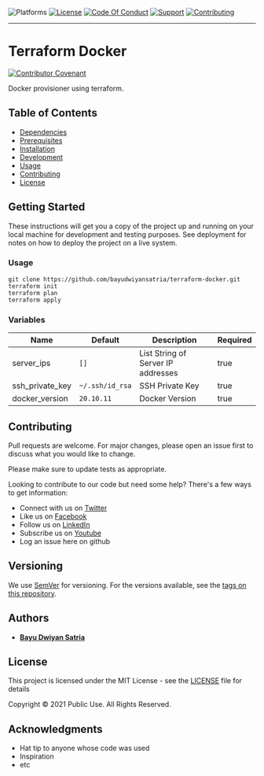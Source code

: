 ![Platforms](https://img.shields.io/badge/%20Platforms-Windows%20/%20Linux-blue.svg?style=flat-square")
[![License](https://img.shields.io/badge/%20Licence-MIT-green.svg?style=flat-square)](LICENSE.md)
[![Code Of Conduct](https://img.shields.io/badge/Community-Code%20of%20Conduct-orange.svg?style=flat-squre)](CODE_OF_CONDUCT.md)
[![Support](https://img.shields.io/badge/Community-Support-red.svg?style=flat-square)](SUPPORT.md)
[![Contributing](https://img.shields.io/badge/%20Community-Contribution-yellow.svg?style=flat-square)](CONTRIBUTING.md)

<hr>

# Terraform Docker

[![Contributor Covenant](https://img.shields.io/badge/Contributor%20Covenant-v1.4%20adopted-ff69b4.svg)](CODE_OF_CONDUCT.md)

Docker provisioner using terraform.

## Table of Contents

* [Dependencies](#dependencies)
* [Prerequisites](#prerequisites)
* [Installation](#installation)
* [Development](#development)
* [Usage](#usage)
* [Contributing](#contributing)
* [License](#license)

## Getting Started

These instructions will get you a copy of the project up and running on your local machine for development and testing purposes. See deployment for notes on how to deploy the project on a live system.


### Usage

```shell
git clone https://github.com/bayudwiyansatria/terraform-docker.git
terraform init
terraform plan
terraform apply
```

### Variables

| Name | Default | Description | Required |
| ---- | ------- | ----------- | -------- |
| server_ips | `[]` | List String of Server IP addresses | true |
| ssh_private_key | `~/.ssh/id_rsa` | SSH Private Key | true |
| docker_version | `20.10.11` | Docker Version | true |

## Contributing

Pull requests are welcome. For major changes, please open an issue first to discuss what you would like to change.

Please make sure to update tests as appropriate.

Looking to contribute to our code but need some help? There's a few ways to get information:

* Connect with us on [Twitter](https://twitter.com/bayudsatria)
* Like us on [Facebook](https://facebook.com/PBayuDSatria)
* Follow us on [LinkedIn](https://linkedin.com/in/bayudwiyansatria)
* Subscribe us on [Youtube](https://youtube.com/channel/UCihxWj1rtheK73mGdrf0OiA)
* Log an issue here on github

## Versioning

We use [SemVer](http://semver.org/) for versioning. For the versions available, see the [tags on this repository](https://github.com/bayudwiyansatria/Development-And-Operations/tags).

## Authors

* **[Bayu Dwiyan Satria](https://github.com/bayudwiyansatria)**

## License

This project is licensed under the MIT License - see the [LICENSE](LICENSE) file for details

<p> Copyright &copy; 2021 Public Use. All Rights Reserved.

## Acknowledgments

* Hat tip to anyone whose code was used
* Inspiration
* etc
